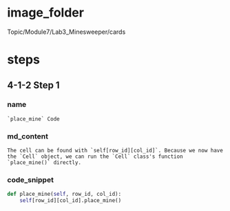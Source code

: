 # image_folder
Topic/Module7/Lab3_Minesweeper/cards

# steps

## 4-1-2 Step 1
### name
```
`place_mine` Code
```

### md_content
```
The cell can be found with `self[row_id][col_id]`. Because we now have the `Cell` object, we can run the `Cell` class's function `place_mine()` directly.
```

### code_snippet

```python
def place_mine(self, row_id, col_id):    
    self[row_id][col_id].place_mine()
```


